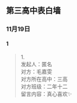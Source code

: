 ## 第三高中表白墙
### 11月19日
#### 1
> 1.<br>
> 发起人：匿名<br>
>对方：毛嘉雯<br>
>对方所在高中：三高<br>
>对方班级：二年十二<br>
>留言内容：真心喜欢✨
